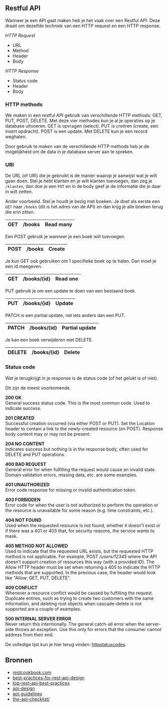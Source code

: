 ## Restful API

Wanneer je een API gaat maken heb je het vaak over een Restful API. Deze draait om dezelfde techniek van een HTTP request en een HTTP response.

_HTTP Request_
- URL
- Method
- Header
- Body

_HTTP Response_
- Status code
- Header
- Body

### HTTP methods

We maken in een restful API gebruik van verschillende HTTP methods: GET, PUT, POST, DELETE. Met deze vier methodes kun je al je operaties op je database uitvoeren. GET is opvragen (select). PUT is creëren (create, een insert opdracht). POST is een update. Met DELETE kun je een record weghalen.

Door gebruik te maken van de verschillende HTTP methods heb je de mogelijkheid om de data in je database server aan te spreken.

### URI

De URL (of URI) die je gebruikt is de manier waarop je aanwijst wat je wilt gaan doen. Stel je hebt klanten en je wilt klanten toevoegen, dan zeg je `/klanten`, dan doe je een `PUT` en in de body geef je de informatie die je daar in wilt zetten.

Ander voorbeeld. Stel je houdt je bezig met boeken. Je doet als eerste een `GET` naar `/books` (dit is het adres van de API) en dan krijg je alle boeken terug die erin zitten.

| GET        | /books           | Read many  |
| ------------- |:-------------:| -----:|
	
Een POST gebruik je wanneer je een boek wilt toevoegen.

| POST        | /books           | Create  |
| ------------- |:-------------:| -----:|

Je kun GET ook gebruiken om 1 specifieke boek op te halen. Dan moet je een id meegeven.

| GET        | /books/{id}           | Read one  |
| ------------- |:-------------:| -----:|

PUT gebruik je om een update te doen van een bestaand boek.

| PUT        | /books/{id}           | Update  |
| ------------- |:-------------:| -----:|

PATCH is een partial update, net iets anders dan een PUT.

| PATCH        | /books/{id}           | Partial update  |
| ------------- |:-------------:| -----:|

Je kan een boek verwijderen met DELETE.

| DELETE        | /books/{id}           | Delete  |
| ------------- |:-------------:| -----:|

### Status code

Wat je terugkrijgt in je response is de status code (of het gelukt is of niet).

Dit zijn de meest voorkomende.

__200 OK__ <br/>
General success status code. This is the most common code. Used to indicate success.

__201 CREATED__ <br/>
Successful creation occurred (via either POST or PUT). Set the Location header to contain a link to the newly-created resource (on POST). Response body content may or may not be present.

__204 NO CONTENT__ <br/>
Indicates success but nothing is in the response body, often used for DELETE and PUT operations.

__400 BAD REQUEST__ <br/>
General error for when fulfilling the request would cause an invalid state. Domain validation errors, missing data, etc. are some examples.

__401 UNAUTHORIZED__ <br/>
Error code response for missing or invalid authentication token.

__403 FORBIDDEN__ <br/>
Error code for when the user is not authorized to perform the operation or the resource is unavailable for some reason (e.g. time constraints, etc.).

__404 NOT FOUND__ <br/>
Used when the requested resource is not found, whether it doesn't exist or if there was a 401 or 403 that, for security reasons, the service wants to mask.

__405 METHOD NOT ALLOWED__ <br/>
Used to indicate that the requested URL exists, but the requested HTTP method is not applicable. For example, POST _/users/12345_ where the API doesn't support creation of resources this way (with a provided ID). The Allow HTTP header must be set when returning a 405 to indicate the HTTP methods that are supported. In the previous case, the header would look like "Allow: GET, PUT, DELETE".

__409 CONFLICT__ <br/>
Whenever a resource conflict would be caused by fulfilling the request. Duplicate entries, such as trying to create two customers with the same information, and deleting root objects when cascade-delete is not supported are a couple of examples.

__500 INTERNAL SERVER ERROR__ <br/>
Never return this intentionally. The general catch-all error when the server-side throws an exception. Use this only for errors that the consumer cannot address from their end.

De volledige lijst kun je hier terug vinden: <a href="https://www.restapitutorial.com/httpstatuscodes.html" target="_blank">httpstatuscodes</a>.

## Bronnen

- <a href="https://restcookbook.com" target="_blank">restcookbook.com</a>
- <a href="https://stackoverflow.blog/2020/03/02/best-practices-for-rest-api-design/" target="_blank">best-practices-for-rest-api-design</a>
- <a href="https://dzone.com/articles/top-rest-api-best-practices" target="_blank">top-rest-api-best-practices</a>
- <a href="https://docs.microsoft.com/en-us/azure/architecture/best-practices/api-design" target="_blank">api-design</a>
- <a href="https://github.com/microsoft/api-guidelines" target="_blank">api-guidelines</a>
- <a href="https://mathieu.fenniak.net/the-api-checklist/" target="_blank">the-api-checklist/</a>
